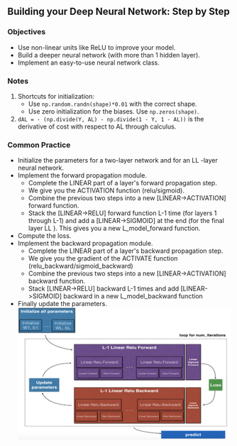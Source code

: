 ## Building your Deep Neural Network: Step by Step

### Objectives
* Use non-linear units like ReLU to improve your model. 
* Build a deeper neural network (with more than 1 hidden layer). 
* Implement an easy-to-use neural network class. 

### Notes
1. Shortcuts for initialization: 
	* Use `np.random.randn(shape)*0.01` with the correct shape.
	* Use zero initialization for the biases. Use `np.zeros(shape)`.
2. `dAL = - (np.divide(Y, AL) - np.divide(1 - Y, 1 - AL))` is the derivative of cost with respect to AL through calculus. 

### Common Practice
* Initialize the parameters for a two-layer network and for an  LL -layer neural network.
* Implement the forward propagation module.
	* Complete the LINEAR part of a layer's forward propagation step.
	* We give you the ACTIVATION function (relu/sigmoid).
	* Combine the previous two steps into a new [LINEAR->ACTIVATION] forward function.
	* Stack the [LINEAR->RELU] forward function L-1 time (for layers 1 through L-1) and add a [LINEAR->SIGMOID] at the end (for the final layer  LL ). This gives you a new L_model_forward function.
* Compute the loss.
* Implement the backward propagation module.
	* Complete the LINEAR part of a layer's backward propagation step.
	* We give you the gradient of the ACTIVATE function (relu_backward/sigmoid_backward)
	* Combine the previous two steps into a new [LINEAR->ACTIVATION] backward function.
	* Stack [LINEAR->RELU] backward L-1 times and add [LINEAR->SIGMOID] backward in a new L_model_backward function
* Finally update the parameters.
![](./img/NN_workflow.png)
